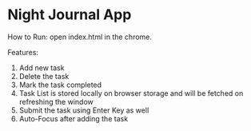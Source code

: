 # Night Journal App

How to Run:
open index.html in the chrome.

Features:
1) Add new task
2) Delete the task
3) Mark the task completed
5) Task List is stored locally on browser storage and will be fetched on refreshing the window
6) Submit the task using Enter Key as well
7) Auto-Focus after adding the task
